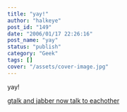 ```yaml
---
title: "yay!"
author: "halkeye"
post_id: "149"
date: "2006/01/17 22:26:16"
post_name: "yay"
status: "publish"
category: "Geek"
tags: []
cover: "/assets/cover-image.jpg"
---
```


yay!

[gtalk and jabber now talk to eachother](https://googletalk.blogspot.com/2006/01/xmpp-federation.html)
